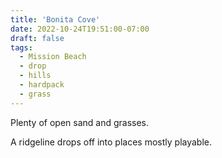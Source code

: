 ```yaml
---
title: 'Bonita Cove'
date: 2022-10-24T19:51:00-07:00
draft: false
tags:
  - Mission Beach
  - drop
  - hills
  - hardpack
  - grass
---
```

Plenty of open sand and grasses.

A ridgeline drops off into places mostly playable.

